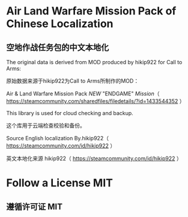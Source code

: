 # Air Land Warfare Mission Pack of Chinese Localization

## 空地作战任务包的中文本地化

The original data is derived from MOD produced by hikip922 for Call to Arms:

原始数据来源于hikip922为Call to Arms所制作的MOD：

Air & Land Warfare Mission Pack *NEW* "ENDGAME" *Mission*（ https://steamcommunity.com/sharedfiles/filedetails/?id=1433544352 ）

This library is used for cloud checking and backup.

这个库用于云端检查校验和备份。

Source English localization By.hikip922（ https://steamcommunity.com/id/hikip922 ）

英文本地化来源 hikip922（ https://steamcommunity.com/id/hikip922 ）

# Follow a License MIT 

## 遵循许可证 MIT 
